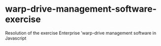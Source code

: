 # warp-drive-management-software-exercise
Resolution of the exercise Enterprise ’warp-drive management software in Javascript
